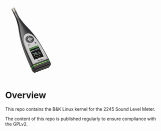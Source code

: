 ![2245 Sound Level Meter](2245.jpg)

# Overview

This repo contains the B&K Linux kernel for the 2245 Sound Level Meter.

The content of this repo is published regularly to ensure compliance with the GPLv2.
